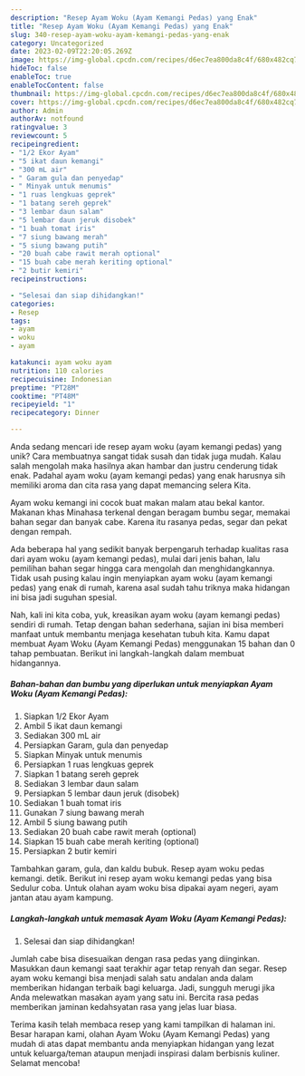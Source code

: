 ```yaml
---
description: "Resep Ayam Woku (Ayam Kemangi Pedas) yang Enak"
title: "Resep Ayam Woku (Ayam Kemangi Pedas) yang Enak"
slug: 340-resep-ayam-woku-ayam-kemangi-pedas-yang-enak
category: Uncategorized
date: 2023-02-09T22:20:05.269Z
image: https://img-global.cpcdn.com/recipes/d6ec7ea800da8c4f/680x482cq70/ayam-woku-ayam-kemangi-pedas-foto-resep-utama.jpg
hideToc: false
enableToc: true
enableTocContent: false
thumbnail: https://img-global.cpcdn.com/recipes/d6ec7ea800da8c4f/680x482cq70/ayam-woku-ayam-kemangi-pedas-foto-resep-utama.jpg
cover: https://img-global.cpcdn.com/recipes/d6ec7ea800da8c4f/680x482cq70/ayam-woku-ayam-kemangi-pedas-foto-resep-utama.jpg
author: Admin
authorAv: notfound
ratingvalue: 3
reviewcount: 5
recipeingredient:
- "1/2 Ekor Ayam"
- "5 ikat daun kemangi"
- "300 mL air"
- " Garam gula dan penyedap"
- " Minyak untuk menumis"
- "1 ruas lengkuas geprek"
- "1 batang sereh geprek"
- "3 lembar daun salam"
- "5 lembar daun jeruk disobek"
- "1 buah tomat iris"
- "7 siung bawang merah"
- "5 siung bawang putih"
- "20 buah cabe rawit merah optional"
- "15 buah cabe merah keriting optional"
- "2 butir kemiri"
recipeinstructions:

- "Selesai dan siap dihidangkan!"
categories:
- Resep
tags:
- ayam
- woku
- ayam

katakunci: ayam woku ayam 
nutrition: 110 calories
recipecuisine: Indonesian
preptime: "PT28M"
cooktime: "PT48M"
recipeyield: "1"
recipecategory: Dinner

---
```





Anda sedang mencari ide resep ayam woku (ayam kemangi pedas) yang unik? Cara membuatnya sangat tidak susah dan tidak juga mudah. Kalau salah mengolah maka hasilnya akan hambar dan justru cenderung tidak enak. Padahal ayam woku (ayam kemangi pedas) yang enak harusnya sih memiliki aroma dan cita rasa yang dapat memancing selera Kita.





Ayam woku kemangi ini cocok buat makan malam atau bekal kantor. Makanan khas Minahasa terkenal dengan beragam bumbu segar, memakai bahan segar dan banyak cabe. Karena itu rasanya pedas, segar dan pekat dengan rempah.

Ada beberapa hal yang sedikit banyak berpengaruh terhadap kualitas rasa dari ayam woku (ayam kemangi pedas), mulai dari jenis bahan, lalu pemilihan bahan segar hingga cara mengolah dan menghidangkannya. Tidak usah pusing kalau ingin menyiapkan ayam woku (ayam kemangi pedas) yang enak di rumah, karena asal sudah tahu triknya maka hidangan ini bisa jadi suguhan spesial.






Nah, kali ini kita coba, yuk, kreasikan ayam woku (ayam kemangi pedas) sendiri di rumah. Tetap dengan bahan sederhana, sajian ini bisa memberi manfaat untuk membantu menjaga kesehatan tubuh kita. Kamu dapat membuat Ayam Woku (Ayam Kemangi Pedas) menggunakan 15 bahan dan 0 tahap pembuatan. Berikut ini langkah-langkah dalam membuat hidangannya.

<!--inarticleads1-->

##### Bahan-bahan dan bumbu yang diperlukan untuk menyiapkan Ayam Woku (Ayam Kemangi Pedas):

1. Siapkan 1/2 Ekor Ayam
1. Ambil 5 ikat daun kemangi
1. Sediakan 300 mL air
1. Persiapkan  Garam, gula dan penyedap
1. Siapkan  Minyak untuk menumis
1. Persiapkan 1 ruas lengkuas geprek
1. Siapkan 1 batang sereh geprek
1. Sediakan 3 lembar daun salam
1. Persiapkan 5 lembar daun jeruk (disobek)
1. Sediakan 1 buah tomat iris
1. Gunakan 7 siung bawang merah
1. Ambil 5 siung bawang putih
1. Sediakan 20 buah cabe rawit merah (optional)
1. Siapkan 15 buah cabe merah keriting (optional)
1. Persiapkan 2 butir kemiri


Tambahkan garam, gula, dan kaldu bubuk. Resep ayam woku pedas kemangi. detik. Berikut ini resep ayam woku kemangi pedas yang bisa Sedulur coba. Untuk olahan ayam woku bisa dipakai ayam negeri, ayam jantan atau ayam kampung. 

<!--inarticleads2-->

##### Langkah-langkah untuk memasak Ayam Woku (Ayam Kemangi Pedas):


1. Selesai dan siap dihidangkan!

Jumlah cabe bisa disesuaikan dengan rasa pedas yang diinginkan. Masukkan daun kemangi saat terakhir agar tetap renyah dan segar. Resep ayam woku kemangi bisa menjadi salah satu andalan anda dalam memberikan hidangan terbaik bagi keluarga. Jadi, sungguh merugi jika Anda melewatkan masakan ayam yang satu ini. Bercita rasa pedas memberikan jaminan kedahsyatan rasa yang jelas luar biasa. 

Terima kasih telah membaca resep yang kami tampilkan di halaman ini. Besar harapan kami, olahan Ayam Woku (Ayam Kemangi Pedas) yang mudah di atas dapat membantu anda menyiapkan hidangan yang lezat untuk keluarga/teman ataupun menjadi inspirasi dalam berbisnis kuliner. Selamat mencoba!

